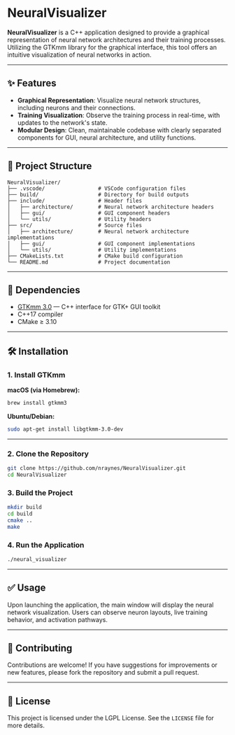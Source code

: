 # NeuralVisualizer

**NeuralVisualizer** is a C++ application designed to provide a graphical representation of neural network architectures and their training processes. Utilizing the GTKmm library for the graphical interface, this tool offers an intuitive visualization of neural networks in action.

---

## ✨ Features

- **Graphical Representation**: Visualize neural network structures, including neurons and their connections.
- **Training Visualization**: Observe the training process in real-time, with updates to the network's state.
- **Modular Design**: Clean, maintainable codebase with clearly separated components for GUI, neural architecture, and utility functions.

---

## 📁 Project Structure

```
NeuralVisualizer/
├── .vscode/                 # VSCode configuration files
├── build/                   # Directory for build outputs
├── include/                 # Header files
│   ├── architecture/        # Neural network architecture headers
│   ├── gui/                 # GUI component headers
│   └── utils/               # Utility headers
├── src/                     # Source files
│   ├── architecture/        # Neural network architecture implementations
│   ├── gui/                 # GUI component implementations
│   └── utils/               # Utility implementations
├── CMakeLists.txt           # CMake build configuration
└── README.md                # Project documentation
```

---

## 🔧 Dependencies

- [GTKmm 3.0](https://www.gtkmm.org/) — C++ interface for GTK+ GUI toolkit
- C++17 compiler
- CMake ≥ 3.10

---

## 🛠️ Installation

### 1. Install GTKmm

**macOS (via Homebrew):**
```bash
brew install gtkmm3
```

**Ubuntu/Debian:**
```bash
sudo apt-get install libgtkmm-3.0-dev
```

---

### 2. Clone the Repository

```bash
git clone https://github.com/nraynes/NeuralVisualizer.git
cd NeuralVisualizer
```

### 3. Build the Project

```bash
mkdir build
cd build
cmake ..
make
```

### 4. Run the Application

```bash
./neural_visualizer
```

---

## ✅ Usage

Upon launching the application, the main window will display the neural network visualization. Users can observe neuron layouts, live training behavior, and activation pathways.

---

## 🤝 Contributing

Contributions are welcome! If you have suggestions for improvements or new features, please fork the repository and submit a pull request.

---

## 📄 License

This project is licensed under the LGPL License. See the `LICENSE` file for more details.
